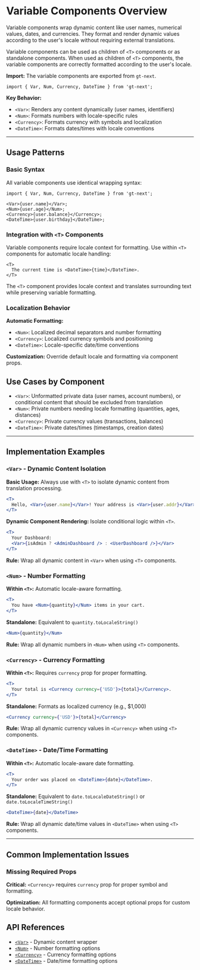 # Variable Components Overview

Variable components wrap dynamic content like user names, numerical values, dates, and currencies. They format and render dynamic values according to the user's locale without requiring external translations.

Variable components can be used as children of `<T>` components or as standalone components.
When used as children of `<T>` components, the variable components are correctly formatted according to the user's locale.

**Import:** The variable components are exported from `gt-next`.

```tsx
import { Var, Num, Currency, DateTime } from 'gt-next';
```

**Key Behavior:**

- `<Var>`: Renders any content dynamically (user names, identifiers)
- `<Num>`: Formats numbers with locale-specific rules
- `<Currency>`: Formats currency with symbols and localization
- `<DateTime>`: Formats dates/times with locale conventions

---

## Usage Patterns

### Basic Syntax

All variable components use identical wrapping syntax:

```tsx
import { Var, Num, Currency, DateTime } from 'gt-next';

<Var>{user.name}</Var>;
<Num>{user.age}</Num>;
<Currency>{user.balance}</Currency>;
<DateTime>{user.birthday}</DateTime>;
```

### Integration with `<T>` Components

Variable components require locale context for formatting. Use within `<T>` components for automatic locale handling:

```tsx
<T>
  The current time is <DateTime>{time}</DateTime>.
</T>
```

The `<T>` component provides locale context and translates surrounding text while preserving variable formatting.

### Localization Behavior

**Automatic Formatting:**

- `<Num>`: Localized decimal separators and number formatting
- `<Currency>`: Localized currency symbols and positioning
- `<DateTime>`: Locale-specific date/time conventions

**Customization:** Override default locale and formatting via component props.

## Use Cases by Component

- `<Var>`: Unformatted private data (user names, account numbers), or conditional content that should be excluded from translation
- `<Num>`: Private numbers needing locale formatting (quantities, ages, distances)
- `<Currency>`: Private currency values (transactions, balances)
- `<DateTime>`: Private dates/times (timestamps, creation dates)

---

## Implementation Examples

### `<Var>` - Dynamic Content Isolation

**Basic Usage:** Always use with `<T>` to isolate dynamic content from translation processing.

```jsx
<T>
  Hello, <Var>{user.name}</Var>! Your address is <Var>{user.addr}</Var>
</T>
```

**Dynamic Component Rendering:** Isolate conditional logic within `<T>`.

```jsx
<T>
  Your Dashboard:
  <Var>{isAdmin ? <AdminDashboard /> : <UserDashboard />}</Var>
</T>
```

**Rule:** Wrap all dynamic content in `<Var>` when using `<T>` components.

### `<Num>` - Number Formatting

**Within `<T>`:** Automatic locale-aware formatting.

```jsx
<T>
  You have <Num>{quantity}</Num> items in your cart.
</T>
```

**Standalone:** Equivalent to `quantity.toLocaleString()`

```jsx
<Num>{quantity}</Num>
```

**Rule:** Wrap all dynamic numbers in `<Num>` when using `<T>` components.

### `<Currency>` - Currency Formatting

**Within `<T>`:** Requires `currency` prop for proper formatting.

```jsx
<T>
  Your total is <Currency currency={'USD'}>{total}</Currency>.
</T>
```

**Standalone:** Formats as localized currency (e.g., $1,000)

```jsx
<Currency currency={'USD'}>{total}</Currency>
```

**Rule:** Wrap all dynamic currency values in `<Currency>` when using `<T>` components.

### `<DateTime>` - Date/Time Formatting

**Within `<T>`:** Automatic locale-aware date formatting.

```jsx
<T>
  Your order was placed on <DateTime>{date}</DateTime>.
</T>
```

**Standalone:** Equivalent to `date.toLocaleDateString()` or `date.toLocaleTimeString()`

```jsx
<DateTime>{date}</DateTime>
```

**Rule:** Wrap all dynamic date/time values in `<DateTime>` when using `<T>` components.

---

## Common Implementation Issues

### Missing Required Props

**Critical:** `<Currency>` requires `currency` prop for proper symbol and formatting.

**Optimization:** All formatting components accept optional props for custom locale behavior.

## API References

- [`<Var>`](/docs/next/api/components/var) - Dynamic content wrapper
- [`<Num>`](/docs/next/api/components/num) - Number formatting options
- [`<Currency>`](/docs/next/api/components/currency) - Currency formatting options
- [`<DateTime>`](/docs/next/api/components/datetime) - Date/time formatting options
